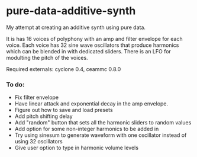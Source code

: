 # pure-data-additive-synth
My attempt at creating an additive synth using pure data. 

It is has 16 voices of polyphony with an amp and filter envelope for each voice. Each voice has 32 sine wave oscillators that produce harmonics which can be blended in with dedicated sliders. There is an LFO for modulting the pitch of the voices.

Required externals: cyclone 0.4, ceammc 0.8.0

### To do:

- Fix filter envelope
- Have linear attack and exponential decay in the amp envelope.
- Figure out how to save and load presets
- Add pitch shifting delay
- Add "random" button that sets all the harmonic sliders to random values
- Add option for some non-integer harmonics to be added in
- Try using sinesum to generate waveform with one oscillator instead of using 32 oscillators 
- Give user option to type in harmonic volume levels

